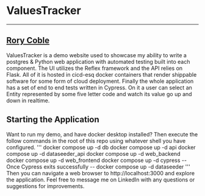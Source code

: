 # ValuesTracker
---
[Rory Coble](https://www.linkedin.com/in/rory-coble-572314107/)
---

ValuesTracker is a demo website used to showcase my ability to write a postgres & Python web application with automated testing built into each component. The UI utilizes the Reflex framework and the API relies on Flask. All of it is hosted in cicd-esq docker containers that render shippable software for some form of cloud deployment. Finally the whole application has a set of end to end tests written in Cypress. On it a user can select an Entity represented by some five letter code and watch its value go up and down in realtime.

## Starting the Application

Want to run my demo, and have docker desktop installed? Then execute the follow commands in the root of this repo using whatever shell you have configured.
'''
docker compose up -d db 
docker compose up -d api
docker compose up -d dataseeder_api
docker compose up -d web_backend 
docker compose up -d web_frontend
docker compose up -d cypress
-- Once Cypress exits successfully --
docker compose up -d dataseeder
'''
Then you can navigate a web browser to http://localhost:3000 and explore the application. Feel free to message me on LinkedIn with any questions or suggestions for improvements.